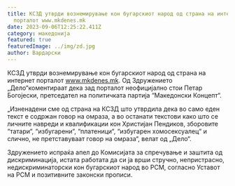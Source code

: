 ```yaml
---
title: КСЗД утврди вознемирување кон бугарскиот народ од страна на интернет
  порталот www.mkdenes.mk
date: 2023-09-06T12:25:22.411Z
category: македонија
featured: true
featuredImage: ../img/zd.jpg
author: Вардарски
---
```

<!--StartFragment-->

КСЗД утврди вознемирување кон бугарскиот народ од страна на интернет порталот www.mkdenes.mk. Од Здружението „Дело“коментираат дека зад порталот неофицијално стои Петар Богојески, претседател на политичката партија “Македонски Концепт“.

„Изненадени сме од страна на КСЗД што утврдила дека во само еден текст е содржан говор на омраза, а во останати текстови како што се личните навреди и квалификации кон Христијан Пендиков, зборовите “татари“, “избугарени“, “платеници“, “избугарен хомосексуалец“ и слично, не претставуваат говор на омраза“, велат од „Дело“.

Здружението испраќа апел до Комисијата за спречување и заштита од дискриминација, истата работата да си ја врши стручно, непристрасно, недискриминаторски кон бугарскиот народ во РСМ, согласно Уставот на РСМ и позитивните законски прописи.

<!--EndFragment-->